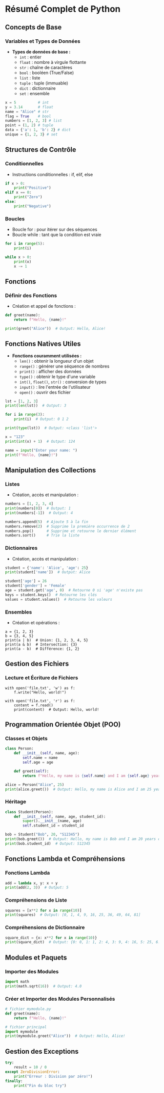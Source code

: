 # Résumé Complet de Python

## Concepts de Base

### Variables et Types de Données

- **Types de données de base :**
    - `int` : entier
    - `float` : nombre à virgule flottante
    - `str` : chaîne de caractères
    - `bool` : booléen (True/False)
    - `list` : liste
    - `tuple` : tuple (immuable)
    - `dict` : dictionnaire
    - `set` : ensemble

```python
x = 5          # int
y = 3.14       # float
name = "Alice" # str
flag = True    # bool
numbers = [1, 2, 3] # list
point = (1, 2) # tuple
data = {'a': 1, 'b': 2} # dict
unique = {1, 2, 3} # set
```

## Structures de Contrôle

### Conditionnelles

- Instructions conditionnelles : if, elif, else

```python
if x > 0:
    print("Positive")
elif x == 0:
    print("Zero")
else:
    print("Negative")
```

### Boucles

- Boucle for : pour itérer sur des séquences
- Boucle while : tant que la condition est vraie

```python
for i in range(5):
    print(i)

while x > 0:
    print(x)
    x -= 1
```

## Fonctions

### Définir des Fonctions

- Création et appel de fonctions :

```python
def greet(name):
    return f"Hello, {name}!"

print(greet("Alice"))  # Output: Hello, Alice!
```

## Fonctions Natives Utiles

- **Fonctions couramment utilisées :**
    - `len()` : obtenir la longueur d'un objet
    - `range()` : générer une séquence de nombres
    - `print()` : afficher des données
    - `type()` : obtenir le type d'une variable
    - `int()`, `float()`, `str()` : conversion de types
    - `input()` : lire l'entrée de l'utilisateur
    - `open()` : ouvrir des fichier

```python
lst = [1, 2, 3]
print(len(lst))  # Output: 3

for i in range(3):
    print(i)  # Output: 0 1 2

print(type(lst))  # Output: <class 'list'>

x = "123"
print(int(x) + 1)  # Output: 124

name = input("Enter your name: ")
print(f"Hello, {name}!")
```

## Manipulation des Collections

### Listes

- Création, accès et manipulation :

```python
numbers = [1, 2, 3, 4]
print(numbers[0])  # Output: 1
print(numbers[-1])  # Output: 4

numbers.append(5)  # Ajoute 5 à la fin
numbers.remove(2)  # Supprime la première occurrence de 2
numbers.pop()      # Supprime et retourne le dernier élément
numbers.sort()     # Trie la liste
```

### Dictionnaires

- Création, accès et manipulation :

```python
student = {'name': 'Alice', 'age': 25}
print(student['name'])  # Output: Alice

student['age'] = 26
student['gender'] = 'Female'
age = student.get('age', 0)  # Retourne 0 si 'age' n'existe pas
keys = student.keys()  # Retourne les clés
values = student.values()  # Retourne les valeurs
```

### Ensembles

- Création et opérations :

```
a = {1, 2, 3}
b = {3, 4, 5}
print(a | b)  # Union: {1, 2, 3, 4, 5}
print(a & b)  # Intersection: {3}
print(a - b)  # Différence: {1, 2}
```

## Gestion des Fichiers

### Lecture et Écriture de Fichiers

```
with open('file.txt', 'w') as f:
    f.write("Hello, world!")

with open('file.txt', 'r') as f:
    content = f.read()
    print(content)  # Output: Hello, world!
```

## Programmation Orientée Objet (POO)

### Classes et Objets

```python
class Person:
    def __init__(self, name, age):
        self.name = name
        self.age = age

    def greet(self):
        return f"Hello, my name is {self.name} and I am {self.age} years old."

alice = Person("Alice", 25)
print(alice.greet())  # Output: Hello, my name is Alice and I am 25 years old.
```

### Héritage

```python
class Student(Person):
    def __init__(self, name, age, student_id):
        super().__init__(name, age)
        self.student_id = student_id

bob = Student("Bob", 20, "S12345")
print(bob.greet())  # Output: Hello, my name is Bob and I am 20 years old.
print(bob.student_id)  # Output: S12345
```

## Fonctions Lambda et Compréhensions

### Fonctions Lambda

```python
add = lambda x, y: x + y
print(add(2, 3))  # Output: 5
```

### Compréhensions de Liste

```python
squares = [x**2 for x in range(10)]
print(squares)  # Output: [0, 1, 4, 9, 16, 25, 36, 49, 64, 81]
```

### Compréhensions de Dictionnaire

```python
square_dict = {x: x**2 for x in range(10)}
print(square_dict)  # Output: {0: 0, 1: 1, 2: 4, 3: 9, 4: 16, 5: 25, 6: 36, 7: 49, 8: 64, 9: 81}
```

## Modules et Paquets

### Importer des Modules

```python
import math
print(math.sqrt(16))  # Output: 4.0
```

### Créer et Importer des Modules Personnalisés

```python
# fichier mymodule.py
def greet(name):
    return f"Hello, {name}!"

# fichier principal
import mymodule
print(mymodule.greet("Alice"))  # Output: Hello, Alice!
```

## Gestion des Exceptions

```python
try:
    result = 10 / 0
except ZeroDivisionError:
    print("Erreur : Division par zéro!")
finally:
    print("Fin du bloc try")
```